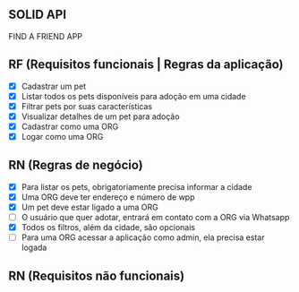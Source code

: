 ## SOLID API

FIND A FRIEND APP

## RF (Requisitos funcionais | Regras da aplicação)

- [x] Cadastrar um pet
- [x] Listar todos os pets disponíveis para adoção em uma cidade
- [x] Filtrar pets por suas características
- [x] Visualizar detalhes de um pet para adoção
- [x] Cadastrar como uma ORG
- [x] Logar como uma ORG

## RN (Regras de negócio)

- [x] Para listar os pets, obrigatoriamente precisa informar a cidade
- [x] Uma ORG deve ter endereço e número de wpp
- [x] Um pet deve estar ligado a uma ORG
- [ ] O usuário que quer adotar, entrará em contato com a ORG via Whatsapp
- [x] Todos os filtros, além da cidade, são opcionais
- [ ] Para uma ORG acessar a aplicação como admin, ela precisa estar logada

## RN (Requisitos não funcionais)
